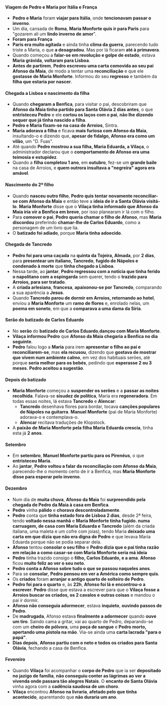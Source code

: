 #### Viagem de Pedro e Maria por Itália e França
- **Pedro e Maria** foram **viajar para Itália**, onde **tencionavam passar o inverno**.
- Um dia, cansada de **Roma**, **Maria Monforte quis ir para Paris** para "gozarem ali um **lindo inverno de amor**".
- **Foram para França**
- **Paris era muito agitada** e ainda tinha **clima da guerra**, parecendo tudo triste a Maria, o que **a desagradou**. Mas por lá ficaram **até à primavera**.
- Quando começou a **falar-se em revolução e golpe de estado**, estava **Maria grávida**, **voltaram para Lisboa**.
- **Antes de partirem**, **Pedro escreveu uma carta comovida ao seu pai Afonso da Maia**, de modo a tentar uma **reconciliação** e que ele **gostasse de Maria Monforte**. Informou do seu **regresso** e também da **filha que estaria por nascer**.
#### Chegada a Lisboa e nascimento da filha
- Quando **chegaram a Benfica**, para visitar o pai, descobriram que **Afonso da Maia tinha partido para Santa Olávia 2 dias antes**, o que **entristeceu Pedro** e ele **cortou os laços com o pai**, **não lhe dizendo sequer que já tinha nascido a filha**.
- **Pedro e Maria fixam-se na casa de Arroios**, Sintra.
- **Maria adorava a filha** e ficava **mais furiosa com Afonso da Maia**, insultando-o e dizendo que, **apesar de fidalgo, Afonso era como um vilão**, um "D. Fuas".
- Até quando **Pedro mostrou a sua filha, Maria Eduarda, a Vilaça**, o administrador declarou que o **comportamento de Afonso era uma teimosia e estupidez**.
- Quando a **filha completou 1 ano**, em **outubro**, fez-se um **grande baile** na casa de Arroios, e **quem outrora insultava a "negreira" agora era amável**.
#### Nascimento do 2º filho
- Quando **nasceu outro filho**, **Pedro quis tentar novamente reconciliar-se com Afonso da Maia** e então teve a **ideia de ir a Santa Olávia visitá-lo**. **Maria Monforte** disse que o **Vilaça tinha informado que Afonso da Maia iria vir a Benfica em breve**, por isso planearam ir lá com o filho.
- Para **comover o pai**, **Pedro queria chamar o filho de Afonso**, mas **Maria discordou** preferindo **chamar-lhe de Carlos Eduardo**, como a personagem de um livro que lia.
- O **batizado foi adiado**, porque **Maria tinha adoecido**.
#### Chegada de Tancredo
- **Pedro foi para uma caçada** na **quinta da Tojeira, Almada**, por **2 dias**, para **presentear um italiano, Tancredo**, **fugido de Nápoles e condenado à morte** que **tinha chegado a Lisboa**.
- Nessa tarde, ao **jantar**, **Pedro regressou com a notícia que tinha ferido o napolitano com a espingarda** sem querer, tendo o **trazido para Arroios, para ser tratado**.
- A **criada arlesiana**, **francesa**, **apaixonou-se por Tancredo**, comparando a sua aparência a **Jesus**.
- Quando **Tancredo parou de dormir em Arroios, retornando ao hotel**, enviou a **Maria Monforte** um **ramo de flores** e, enrolado nelas, um **poema em soneto**, em que a **comparava a uma dama da Síria**.
#### Serão do batizado de Carlos Eduardo
- No **serão** do **batizado de Carlos Eduardo**,**dançou com Maria Monforte**.
- **Vilaça informou Pedro** que **Afonso da Maia chegaria a Benfica no dia seguinte**.
- **Pedro** falou logo a **Maria** para irem **apresentar o filho ao pai e reconciliarem-se**, mas **ela recusou**, dizendo que **gostava de mostrar que vivem num ambiente calmo**, em vez dos habituais serões, até porque **seria melhor para os bebés**, pedindo que **esperasse 2 ou 3 meses**. **Pedro aceitou a sugestão**.
#### Depois do batizado
- **Maria Monforte** começou a **suspender os serões** e a **passar as noites recolhida**. Falava-se **sisudez de política**, Maria era **regeneradora**. Em todas essas noites, lá estava **Tancredo** e **Alencar**:
	- **Tancredo** desenhava flores para bordar, tocava **canções populares de Nápoles na guitarra**. **Manuel Monforte** (pai de Maria Monforte) adorava-o e contemplava-o.
	- **Alencar** recitava traduções de Klopstock.
- A **paixão de Maria Monforte pela filha Maria Eduarda crescia**, tinha esta já **2 anos**.
#### Setembro
- Em **setembro**, **Manuel Monforte partiu para os Pirenéus**, o que **entristeceu Maria**.
- Ao **jantar**, **Pedro voltou a falar da reconciliação com Afonso da Maia**, parecendo-lhe o momento certo de ir a Benfica, mas **Maria Monforte disse para esperar pelo inverno**.
#### Dezembro
- Num dia de **muita chuva**, **Afonso da Maia** foi **surpreendido pela chegada de Pedro da Maia à casa em Benfica**.
- **Pedro** vinha **pálido** e **chorava descontroladamente**.
- **Pedro** conta que **tinha estado fora de Lisboa 2 dias**, desde 2ª feira, tendo **voltado nessa manhã** e **Maria Monforte tinha fugido. numa carruagem, de casa com Maria Eduarda e Tancredo** (além da criada italiana, uma maleta e um cofre com joias), tendo Maria **deixado uma carta em que dizia que não era digna de Pedro** e que levava Maria Eduarda porque não se podia separar dela.
- **Afonso** tentou **consolar o seu filho** e **Pedro dizia que o pai tinha razão em relação a como casar-se com Maria Monforte seria má ideia**
- **Pedro** tinha trazido consigo o **filho, Carlos Eduardo, e a ama**. **Afonso** ficou **muito feliz ao ver o seu neto**.
- **Pedro conta a Afonso sobre tudo o que se passou naqueles anos**.
- Para se **consolar**, **Pedro pensou em ver a América como sempre quis**.
- Os **criados** foram **arranjar o antigo quarto de solteiro de Pedro**.
- **Pedro foi para o quarto** e, às **22h**, **Afonso foi lá e encontrou-o a escrever**. **Pedro** disse que estava a escrever para que o **Vilaça fosse a Arroios buscar os criados, os 2 cavalos e outras coisas** e mandou o pai ir dormir.
- **Afonso não conseguia adormecer**, estava **inquieto**, **ouvindo passos de Pedro**.
- De **madrugada**, Afonso estava **finalmente a adormecer** quando **ouve um tiro**. Saindo cama a gritar, vai ao quarto de Pedro, deparando-se com um **cheiro de pólvora**, uma **poça de sangue** e **Pedro morto, apertando uma pistola na mão**. Via-se ainda uma **carta lacrada "para o papá"**.
- **Dias depois**, **Afonso partiu com o neto e todos os criados para Santa Olávia**, fechando a casa de Benfica.
#### Fevereiro
- Quando **Vilaça** foi acompanhar o **corpo de Pedro** que ia ser **depositado no jazigo de família**, **não conseguiu conter as lágrimas ao ver a vivenda onde passara tão alegres Natais**. O **encanto de Santa Olávia** vinha agora com a **cadência saudosa de um choro**.
- **Vilaça** encontrou **Afonso na livraria**, **afetado pelo que tinha acontecido**, aparentando que **não duraria um ano**.
